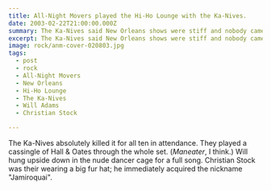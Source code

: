 ```yaml
---
title: All-Night Movers played the Hi-Ho Lounge with the Ka-Nives.
date: 2003-02-22T21:00:00.000Z
summary: The Ka-Nives said New Orleans shows were stiff and nobody came. This time they were right.
excerpt: The Ka-Nives said New Orleans shows were stiff and nobody came. This time they were right.
image: rock/anm-cover-020803.jpg
tags:
  - post
  - rock
  - All-Night Movers
  - New Orleans
  - Hi-Ho Lounge
  - The Ka-Nives
  - Will Adams
  - Christian Stock

---
```


The Ka-Nives absolutely killed it for all ten in attendance. They played a cassingle of Hall & Oates through the whole set. (_Maneater_, I think.) Will hung upside down in the nude dancer cage for a full song. Christian Stock was their wearing a big fur hat; he immediately acquired the nickname "Jamiroquai".